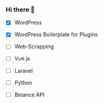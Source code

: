 ### Hi there 👋

<!--
**mylhassanedeveloper/mylhassanedeveloper** is a ✨ _special_ ✨ repository because its `README.md` (this file) appears on your GitHub profile.

Here are some ideas to get you started:
-->


- [x] WordPress
- [x] WordPress Boilerplate for Plugins

- [ ] Web-Scrapping
- [ ] Vue.js
- [ ] Laravel
- [ ] Python

- [ ] Binance API

<!--
- 👯 I’m looking to collaborate on ...
- 🤔 I’m looking for help with ...
- 💬 Ask me about ...
- 📫 How to reach me: ...
- 😄 Pronouns: ...
- ⚡ Fun fact: ...
-->
